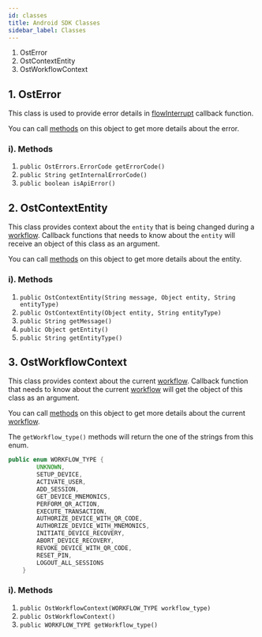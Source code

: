 ```yaml
---
id: classes
title: Android SDK Classes
sidebar_label: Classes
---
```


1. OstError 
2. OstContextEntity
3. OstWorkflowContext

## 1. OstError
This class is used to provide error details in [flowInterrupt](/platform/docs/sdk/references/wallet_sdk/android/latest/interfaces/#2-flowinterrupt) callback function. 


You can call [methods](#i-methods) on this object to get more details about the error.

### i). Methods

1. `public OstErrors.ErrorCode getErrorCode()`
2. `public String getInternalErrorCode()`
3. `public boolean isApiError()`

## 2. OstContextEntity
This class provides context about the `entity` that is being changed during a [workflow](/platform/docs/sdk/references/wallet_sdk/android/latest/methods/#workflows). Callback functions that needs to know about the `entity` will receive an object of this class as an argument. 


You can call [methods](#i-methods-1) on this object to get more details about the entity.

### i). Methods

1. `public OstContextEntity(String message, Object entity, String entityType)`
2. `public OstContextEntity(Object entity, String entityType)`
3. `public String getMessage()`
4. `public Object getEntity()`
5. `public String getEntityType()`


## 3. OstWorkflowContext
This class provides context about the current [workflow](/platform/docs/sdk/references/wallet_sdk/android/latest/methods/#workflows). Callback function that needs to know about the current [workflow](/platform/docs/sdk/references/wallet_sdk/android/latest/methods/#workflows) will get the object of this class as an argument.

You can call [methods](#i-methods-2) on this object to get more details about the current [workflow](/platform/docs/sdk/references/wallet_sdk/android/latest/methods/#workflows).


The `getWorkflow_type()` methods will return the one of the strings from this enum.

```java
public enum WORKFLOW_TYPE {
        UNKNOWN,
        SETUP_DEVICE,
        ACTIVATE_USER,
        ADD_SESSION,
        GET_DEVICE_MNEMONICS,
        PERFORM_QR_ACTION,
        EXECUTE_TRANSACTION,
        AUTHORIZE_DEVICE_WITH_QR_CODE,
        AUTHORIZE_DEVICE_WITH_MNEMONICS,
        INITIATE_DEVICE_RECOVERY,
        ABORT_DEVICE_RECOVERY,
        REVOKE_DEVICE_WITH_QR_CODE,
        RESET_PIN,
        LOGOUT_ALL_SESSIONS
    }
```

### i). Methods

1. `public OstWorkflowContext(WORKFLOW_TYPE workflow_type)`
2. `public OstWorkflowContext()`
3. `public WORKFLOW_TYPE getWorkflow_type()`